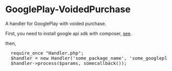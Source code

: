 # GooglePlay-VoidedPurchase
A handler for GooglePlay with voided purchase.

First, you need to install google api sdk with composer, [see](https://github.com/googleapis/google-api-php-client).

then,
<pre>
  require_once "Handler.php";
  $handler = new Handler('some_package_name', 'some_googleplay_json_secret', 'some_json_secret_path');
  $handler->process($params, somecallback());
</pre>
